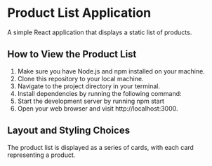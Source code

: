 # Product List Application

A simple React application that displays a static list of products.

## How to View the Product List
1. Make sure you have Node.js and npm installed on your machine.
2. Clone this repository to your local machine.
3. Navigate to the project directory in your terminal.
4. Install dependencies by running the following command:
5. Start the development server by running npm start
6. Open your web browser and visit http://localhost:3000.

## Layout and Styling Choices
The product list is displayed as a series of cards, with each card representing a product.

